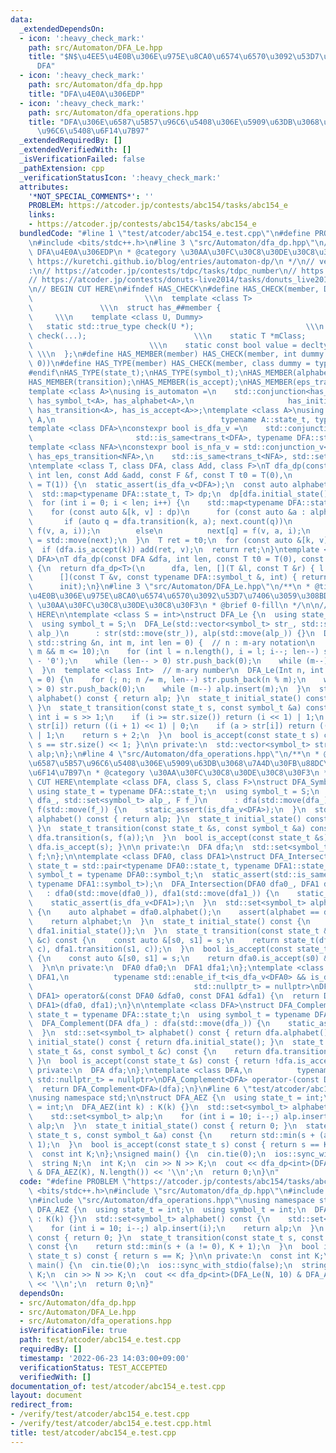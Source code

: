 ```yaml
---
data:
  _extendedDependsOn:
  - icon: ':heavy_check_mark:'
    path: src/Automaton/DFA_Le.hpp
    title: "$N$\u4EE5\u4E0B\u306E\u975E\u8CA0\u6574\u6570\u3092\u53D7\u7406\u3059\u308B\
      DFA"
  - icon: ':heavy_check_mark:'
    path: src/Automaton/dfa_dp.hpp
    title: "DFA\u4E0A\u306EDP"
  - icon: ':heavy_check_mark:'
    path: src/Automaton/dfa_operations.hpp
    title: "DFA\u306E\u6587\u5B57\u96C6\u5408\u306E\u5909\u63DB\u3068\u7A4D\u30FB\u88DC\
      \u96C6\u5408\u6F14\u7B97"
  _extendedRequiredBy: []
  _extendedVerifiedWith: []
  _isVerificationFailed: false
  _pathExtension: cpp
  _verificationStatusIcon: ':heavy_check_mark:'
  attributes:
    '*NOT_SPECIAL_COMMENTS*': ''
    PROBLEM: https://atcoder.jp/contests/abc154/tasks/abc154_e
    links:
    - https://atcoder.jp/contests/abc154/tasks/abc154_e
  bundledCode: "#line 1 \"test/atcoder/abc154_e.test.cpp\"\n#define PROBLEM \"https://atcoder.jp/contests/abc154/tasks/abc154_e\"\
    \n#include <bits/stdc++.h>\n#line 3 \"src/Automaton/dfa_dp.hpp\"\n/**\n * @title\
    \ DFA\u4E0A\u306EDP\n * @category \u30AA\u30FC\u30C8\u30DE\u30C8\u30F3\n * @see\
    \ https://kuretchi.github.io/blog/entries/automaton-dp/\n */\n// verify\u7528\
    :\n// https://atcoder.jp/contests/tdpc/tasks/tdpc_number\n// https://atcoder.jp/contests/abc029/tasks/abc029_d\n\
    // https://atcoder.jp/contests/donuts-live2014/tasks/donuts_live2014_2\n// https://atcoder.jp/contests/joi2012yo/tasks/joi2012yo_f\n\
    \n// BEGIN CUT HERE\n#ifndef HAS_CHECK\n#define HAS_CHECK(member, Dummy)     \
    \                         \\\n  template <class T>                           \
    \               \\\n  struct has_##member {                                  \
    \     \\\n    template <class U, Dummy>                                 \\\n \
    \   static std::true_type check(U *);                         \\\n    static std::false_type\
    \ check(...);                        \\\n    static T *mClass;               \
    \                          \\\n    static const bool value = decltype(check(mClass))::value;\
    \ \\\n  };\n#define HAS_MEMBER(member) HAS_CHECK(member, int dummy = (&U::member,\
    \ 0))\n#define HAS_TYPE(member) HAS_CHECK(member, class dummy = typename U::member)\n\
    #endif\nHAS_TYPE(state_t);\nHAS_TYPE(symbol_t);\nHAS_MEMBER(alphabet);\nHAS_MEMBER(initial_state);\n\
    HAS_MEMBER(transition);\nHAS_MEMBER(is_accept);\nHAS_MEMBER(eps_transition);\n\
    template <class A>\nusing is_automaton =\n    std::conjunction<has_state_t<A>,\
    \ has_symbol_t<A>, has_alphabet<A>,\n                     has_initial_state<A>,\
    \ has_transition<A>, has_is_accept<A>>;\ntemplate <class A>\nusing trans_t = std::invoke_result_t<decltype(&A::transition),\
    \ A,\n                                     typename A::state_t, typename A::symbol_t>;\n\
    template <class DFA>\nconstexpr bool is_dfa_v =\n    std::conjunction_v<is_automaton<DFA>,\n\
    \                       std::is_same<trans_t<DFA>, typename DFA::state_t>>;\n\
    template <class NFA>\nconstexpr bool is_nfa_v = std::conjunction_v<\n    is_automaton<NFA>,\
    \ has_eps_transition<NFA>,\n    std::is_same<trans_t<NFA>, std::set<typename NFA::state_t>>>;\n\
    \ntemplate <class T, class DFA, class Add, class F>\nT dfa_dp(const DFA &dfa,\
    \ int len, const Add &add, const F &f, const T t0 = T(0),\n         const T init\
    \ = T(1)) {\n  static_assert(is_dfa_v<DFA>);\n  const auto alphabet = dfa.alphabet();\n\
    \  std::map<typename DFA::state_t, T> dp;\n  dp[dfa.initial_state()] = init;\n\
    \  for (int i = 0; i < len; i++) {\n    std::map<typename DFA::state_t, T> next;\n\
    \    for (const auto &[k, v] : dp)\n      for (const auto &a : alphabet) {\n \
    \       if (auto q = dfa.transition(k, a); next.count(q))\n          add(next[q],\
    \ f(v, a, i));\n        else\n          next[q] = f(v, a, i);\n      }\n    dp\
    \ = std::move(next);\n  }\n  T ret = t0;\n  for (const auto &[k, v] : dp)\n  \
    \  if (dfa.is_accept(k)) add(ret, v);\n  return ret;\n}\ntemplate <class T, class\
    \ DFA>\nT dfa_dp(const DFA &dfa, int len, const T t0 = T(0), const T init = T(1))\
    \ {\n  return dfa_dp<T>(\n      dfa, len, [](T &l, const T &r) { l += r; },\n\
    \      [](const T &v, const typename DFA::symbol_t &, int) { return v; }, t0,\n\
    \      init);\n}\n#line 3 \"src/Automaton/DFA_Le.hpp\"\n/**\n * @title $N$\u4EE5\
    \u4E0B\u306E\u975E\u8CA0\u6574\u6570\u3092\u53D7\u7406\u3059\u308BDFA\n * @category\
    \ \u30AA\u30FC\u30C8\u30DE\u30C8\u30F3\n * @brief 0-fill\n */\n\n// BEGIN CUT\
    \ HERE\n\ntemplate <class S = int>\nstruct DFA_Le {\n  using state_t = int;\n\
    \  using symbol_t = S;\n  DFA_Le(std::vector<symbol_t> str_, std::set<symbol_t>\
    \ alp_)\n      : str(std::move(str_)), alp(std::move(alp_)) {}\n  DFA_Le(const\
    \ std::string &n, int m, int len = 0) {  // n : m-ary notation\n    assert(2 <=\
    \ m && m <= 10);\n    for (int l = n.length(), i = l; i--; len--) str.push_back(n[i]\
    \ - '0');\n    while (len-- > 0) str.push_back(0);\n    while (m--) alp.insert(m);\n\
    \  }\n  template <class Int>  // m-ary number\n  DFA_Le(Int n, int m, int len\
    \ = 0) {\n    for (; n; n /= m, len--) str.push_back(n % m);\n    while (len--\
    \ > 0) str.push_back(0);\n    while (m--) alp.insert(m);\n  }\n  std::set<symbol_t>\
    \ alphabet() const { return alp; }\n  state_t initial_state() const { return 0;\
    \ }\n  state_t transition(const state_t s, const symbol_t &a) const {\n    const\
    \ int i = s >> 1;\n    if (i >= str.size()) return (i << 1) | 1;\n    if (a <\
    \ str[i]) return ((i + 1) << 1) | 0;\n    if (a > str[i]) return ((i + 1) << 1)\
    \ | 1;\n    return s + 2;\n  }\n  bool is_accept(const state_t s) const { return\
    \ s == str.size() << 1; }\n\n private:\n  std::vector<symbol_t> str;\n  std::set<symbol_t>\
    \ alp;\n};\n#line 4 \"src/Automaton/dfa_operations.hpp\"\n/**\n * @title DFA\u306E\
    \u6587\u5B57\u96C6\u5408\u306E\u5909\u63DB\u3068\u7A4D\u30FB\u88DC\u96C6\u5408\
    \u6F14\u7B97\n * @category \u30AA\u30FC\u30C8\u30DE\u30C8\u30F3\n */\n\n// BEGIN\
    \ CUT HERE\ntemplate <class DFA, class S, class F>\nstruct DFA_SymbolMap {\n \
    \ using state_t = typename DFA::state_t;\n  using symbol_t = S;\n  DFA_SymbolMap(DFA\
    \ dfa_, std::set<symbol_t> alp_, F f_)\n      : dfa(std::move(dfa_)), alp(std::move(alp_)),\
    \ f(std::move(f_)) {\n    static_assert(is_dfa_v<DFA>);\n  }\n  std::set<symbol_t>\
    \ alphabet() const { return alp; }\n  state_t initial_state() const { return dfa.initial_state();\
    \ }\n  state_t transition(const state_t &s, const symbol_t &a) const {\n    return\
    \ dfa.transition(s, f(a));\n  }\n  bool is_accept(const state_t &s) const { return\
    \ dfa.is_accept(s); }\n\n private:\n  DFA dfa;\n  std::set<symbol_t> alp;\n  F\
    \ f;\n};\n\ntemplate <class DFA0, class DFA1>\nstruct DFA_Intersection {\n  using\
    \ state_t = std::pair<typename DFA0::state_t, typename DFA1::state_t>;\n  using\
    \ symbol_t = typename DFA0::symbol_t;\n  static_assert(std::is_same_v<symbol_t,\
    \ typename DFA1::symbol_t>);\n  DFA_Intersection(DFA0 dfa0_, DFA1 dfa1_)\n   \
    \   : dfa0(std::move(dfa0_)), dfa1(std::move(dfa1_)) {\n    static_assert(is_dfa_v<DFA0>);\n\
    \    static_assert(is_dfa_v<DFA1>);\n  }\n  std::set<symbol_t> alphabet() const\
    \ {\n    auto alphabet = dfa0.alphabet();\n    assert(alphabet == dfa1.alphabet());\n\
    \    return alphabet;\n  }\n  state_t initial_state() const {\n    return {dfa0.initial_state(),\
    \ dfa1.initial_state()};\n  }\n  state_t transition(const state_t &s, const symbol_t\
    \ &c) const {\n    const auto &[s0, s1] = s;\n    return state_t(dfa0.transition(s0,\
    \ c), dfa1.transition(s1, c));\n  }\n  bool is_accept(const state_t &s) const\
    \ {\n    const auto &[s0, s1] = s;\n    return dfa0.is_accept(s0) && dfa1.is_accept(s1);\n\
    \  }\n\n private:\n  DFA0 dfa0;\n  DFA1 dfa1;\n};\ntemplate <class DFA0, class\
    \ DFA1,\n          typename std::enable_if_t<is_dfa_v<DFA0> && is_dfa_v<DFA1>,\n\
    \                                    std::nullptr_t> = nullptr>\nDFA_Intersection<DFA0,\
    \ DFA1> operator&(const DFA0 &dfa0, const DFA1 &dfa1) {\n  return DFA_Intersection<DFA0,\
    \ DFA1>(dfa0, dfa1);\n}\n\ntemplate <class DFA>\nstruct DFA_Complement {\n  using\
    \ state_t = typename DFA::state_t;\n  using symbol_t = typename DFA::symbol_t;\n\
    \  DFA_Complement(DFA dfa_) : dfa(std::move(dfa_)) {\n    static_assert(is_dfa_v<DFA>);\n\
    \  }\n  std::set<symbol_t> alphabet() const { return dfa.alphabet(); }\n  state_t\
    \ initial_state() const { return dfa.initial_state(); }\n  state_t transition(const\
    \ state_t &s, const symbol_t &c) const {\n    return dfa.transition(s, c);\n \
    \ }\n  bool is_accept(const state_t &s) const { return !dfa.is_accept(s); }\n\n\
    \ private:\n  DFA dfa;\n};\ntemplate <class DFA,\n          typename std::enable_if_t<is_dfa_v<DFA>,\
    \ std::nullptr_t> = nullptr>\nDFA_Complement<DFA> operator-(const DFA &dfa) {\n\
    \  return DFA_Complement<DFA>(dfa);\n}\n#line 6 \"test/atcoder/abc154_e.test.cpp\"\
    \nusing namespace std;\n\nstruct DFA_AEZ {\n  using state_t = int;\n  using symbol_t\
    \ = int;\n  DFA_AEZ(int k) : K(k) {}\n  std::set<symbol_t> alphabet() const {\n\
    \    std::set<symbol_t> alp;\n    for (int i = 10; i--;) alp.insert(i);\n    return\
    \ alp;\n  }\n  state_t initial_state() const { return 0; }\n  state_t transition(const\
    \ state_t s, const symbol_t &a) const {\n    return std::min(s + (a != 0), K +\
    \ 1);\n  }\n  bool is_accept(const state_t s) const { return s == K; }\n\n private:\n\
    \  const int K;\n};\nsigned main() {\n  cin.tie(0);\n  ios::sync_with_stdio(false);\n\
    \  string N;\n  int K;\n  cin >> N >> K;\n  cout << dfa_dp<int>(DFA_Le(N, 10)\
    \ & DFA_AEZ(K), N.length()) << '\\n';\n  return 0;\n}\n"
  code: "#define PROBLEM \"https://atcoder.jp/contests/abc154/tasks/abc154_e\"\n#include\
    \ <bits/stdc++.h>\n#include \"src/Automaton/dfa_dp.hpp\"\n#include \"src/Automaton/DFA_Le.hpp\"\
    \n#include \"src/Automaton/dfa_operations.hpp\"\nusing namespace std;\n\nstruct\
    \ DFA_AEZ {\n  using state_t = int;\n  using symbol_t = int;\n  DFA_AEZ(int k)\
    \ : K(k) {}\n  std::set<symbol_t> alphabet() const {\n    std::set<symbol_t> alp;\n\
    \    for (int i = 10; i--;) alp.insert(i);\n    return alp;\n  }\n  state_t initial_state()\
    \ const { return 0; }\n  state_t transition(const state_t s, const symbol_t &a)\
    \ const {\n    return std::min(s + (a != 0), K + 1);\n  }\n  bool is_accept(const\
    \ state_t s) const { return s == K; }\n\n private:\n  const int K;\n};\nsigned\
    \ main() {\n  cin.tie(0);\n  ios::sync_with_stdio(false);\n  string N;\n  int\
    \ K;\n  cin >> N >> K;\n  cout << dfa_dp<int>(DFA_Le(N, 10) & DFA_AEZ(K), N.length())\
    \ << '\\n';\n  return 0;\n}"
  dependsOn:
  - src/Automaton/dfa_dp.hpp
  - src/Automaton/DFA_Le.hpp
  - src/Automaton/dfa_operations.hpp
  isVerificationFile: true
  path: test/atcoder/abc154_e.test.cpp
  requiredBy: []
  timestamp: '2022-06-23 14:03:00+09:00'
  verificationStatus: TEST_ACCEPTED
  verifiedWith: []
documentation_of: test/atcoder/abc154_e.test.cpp
layout: document
redirect_from:
- /verify/test/atcoder/abc154_e.test.cpp
- /verify/test/atcoder/abc154_e.test.cpp.html
title: test/atcoder/abc154_e.test.cpp
---
```

